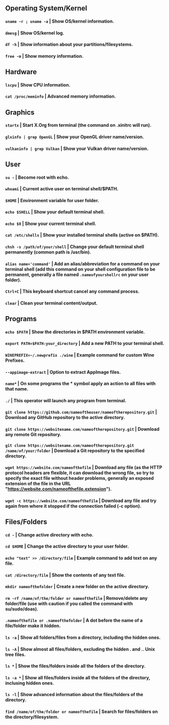 ## Operating System/Kernel

#### `uname -r ; uname -a` | Show OS/kernel information.
#### `dmesg` | Show OS/kernel log.
#### `df -h` | Show information about your partitions/filesystems.
#### `free -m` | Show memory information.

## Hardware

#### `lscpu` | Show CPU information.
#### `cat /proc/meminfo` | Advanced memory information.

## Graphics

#### `startx` | Start X.Org from terminal (the command on .xinitrc will run).
#### `glxinfo | grep OpenGL` | Show your OpenGL driver name/version.
#### `vulkaninfo | grep Vulkan` | Show your Vulkan driver name/version.

## User

#### `su -` | Become root with echo.
#### `whoami` | Current active user on terminal shell/$PATH.
#### `$HOME` | Environment variable for user folder.
#### `echo $SHELL` | Show your default terminal shell.
#### `echo $0` | Show your current terminal shell.
#### `cat /etc/shells` | Show your installed terminal shells (active on $PATH).
#### `chsh -s /path/of/your/shell` | Change your default terminal shell permanently (common path is /usr/bin).
#### `alias name='command'` | Add an alias/abbreviation for a command on your terminal shell (add this command on your shell configuration file to be permanent, generally a file named `.nameofyourshellrc` on your user folder).
#### `Ctrl+C` | This keyboard shortcut cancel any command process.
#### `clear` | Clean your terminal content/output.

## Programs

#### `echo $PATH` | Show the directories in $PATH environment variable.
#### `export PATH=$PATH:your_directory` | Add a new PATH to your terminal shell.
#### `WINEPREFIX=~/.newprefix ./wine` | Example command for custom Wine Prefixes.
#### `--appimage-extract` | Option to extract AppImage files.
#### `name*` | On some programs the * symbol apply an action to all files with that name.
#### `./` | This operator will launch any program from terminal.
#### `git clone https://github.com/nameoftheuser/nameoftherepository.git` | Download any GitHub repository to the active directory.
#### `git clone https://websitename.com/nameoftherepository.git` | Download any remote Git repository.
#### `git clone https://websitename.com/nameoftherepository.git /name/of/your/folder` | Download a Git repository to the specified directory.
#### `wget https://website.com/nameofthefile` | Download any file (as the HTTP protocol headers are flexible, it can download the wrong file, so try to specify the exact file without header problems, generally an exposed extension of the file in the URL "https://website.com/nameofthefile.extension").
#### `wget -c https://website.com/nameofthefile` | Download any file and try again from where it stopped if the connection failed (-c option).

## Files/Folders

#### `cd -` | Change active directory with echo.
#### `cd $HOME` | Change the active directory to your user folder.
#### `echo "text" >> /directory/file` | Example command to add text on any file.
#### `cat /directory/file` | Show the contents of any text file.
#### `mkdir nameofthefolder` | Create a new folder on the active directory.
#### `rm -rf /name/of/the/folder or nameofthefile` | Remove/delete any folder/file (use with caution if you called the command with su/sudo/doas).
#### `.nameofthefile or .nameofthefolder` | A dot before the name of a file/folder make it hidden.
#### `ls -a` | Show all folders/files from a directory, including the hidden ones.
#### `ls -A` | Show almost all files/folders, excluding the hidden . and .. Unix tree files.
#### `ls *` | Show the files/folders inside all the folders of the directory.
#### `ls -a *` | Show all files/folders inside all the folders of the directory, inclusing hidden ones.
#### `ls -l` | Show advanced information about the files/folders of the directory.
#### `find /name/of/the/folder or nameofthefile` | Search for files/folders on the directory/filesystem.
